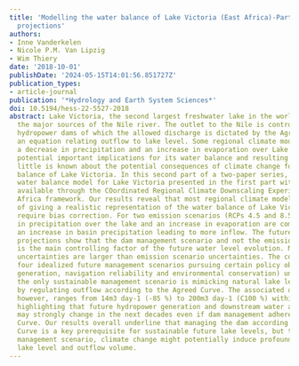 ```yaml
---
title: 'Modelling the water balance of Lake Victoria (East Africa)-Part 2: Future
  projections'
authors:
- Inne Vanderkelen
- Nicole P.M. Van Lipzig
- Wim Thiery
date: '2018-10-01'
publishDate: '2024-05-15T14:01:56.851727Z'
publication_types:
- article-journal
publication: '*Hydrology and Earth System Sciences*'
doi: 10.5194/hess-22-5527-2018
abstract: Lake Victoria, the second largest freshwater lake in the world, is one of
  the major sources of the Nile river. The outlet to the Nile is controlled by two
  hydropower dams of which the allowed discharge is dictated by the Agreed Curve,
  an equation relating outflow to lake level. Some regional climate models project
  a decrease in precipitation and an increase in evaporation over Lake Victoria, with
  potential important implications for its water balance and resulting level. Yet,
  little is known about the potential consequences of climate change for the water
  balance of Lake Victoria. In this second part of a two-paper series, we feed a new
  water balance model for Lake Victoria presented in the first part with climate simulations
  available through the COordinated Regional Climate Downscaling Experiment (CORDEX)
  Africa framework. Our results reveal that most regional climate models are not capable
  of giving a realistic representation of the water balance of Lake Victoria and therefore
  require bias correction. For two emission scenarios (RCPs 4.5 and 8.5), the decrease
  in precipitation over the lake and an increase in evaporation are compensated by
  an increase in basin precipitation leading to more inflow. The future lake level
  projections show that the dam management scenario and not the emission scenario
  is the main controlling factor of the future water level evolution. Moreover, inter-model
  uncertainties are larger than emission scenario uncertainties. The comparison of
  four idealized future management scenarios pursuing certain policy objectives (electricity
  generation, navigation reliability and environmental conservation) uncovers that
  the only sustainable management scenario is mimicking natural lake level fluctuations
  by regulating outflow according to the Agreed Curve. The associated outflow encompasses,
  however, ranges from 14m3 day-1 (-85 %) to 200m3 day-1 (C100 %) within this ensemble,
  highlighting that future hydropower generation and downstream water availability
  may strongly change in the next decades even if dam management adheres to he Agreed
  Curve. Our results overall underline that managing the dam according to the Agreed
  Curve is a key prerequisite for sustainable future lake levels, but that under this
  management scenario, climate change might potentially induce profound changes in
  lake level and outflow volume.
---
```

